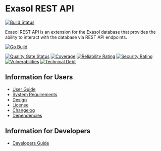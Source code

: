 # Exasol REST API
[![Build Status](https://github.com/exasol/exasol-rest-api/actions/workflows/ci-build.yml/badge.svg)](https://github.com/exasol/exasol-rest-api/actions/workflows/ci-build.yml)

Exasol REST API is an extension for the Exasol database that provides the ability to interact with the database via REST API endpoints.


[![Go Build](https://github.com/exasol/exasol-rest-api/actions/workflows/linux-build.yml/badge.svg)](https://github.com/exasol/exasol-rest-api/actions/workflows/linux-build.yml)

[![Quality Gate Status](https://sonarcloud.io/api/project_badges/measure?project=com.exasol%3Aexasol-rest-api&metric=alert_status)](https://sonarcloud.io/summary/new_code?id=com.exasol%3Aexasol-rest-api)
[![Coverage](https://sonarcloud.io/api/project_badges/measure?project=com.exasol%3Aexasol-rest-api&metric=coverage)](https://sonarcloud.io/summary/new_code?id=com.exasol%3Aexasol-rest-api)
[![Reliability Rating](https://sonarcloud.io/api/project_badges/measure?project=com.exasol%3Aexasol-rest-api&metric=reliability_rating)](https://sonarcloud.io/summary/new_code?id=com.exasol%3Aexasol-rest-api)
[![Security Rating](https://sonarcloud.io/api/project_badges/measure?project=com.exasol%3Aexasol-rest-api&metric=security_rating)](https://sonarcloud.io/summary/new_code?id=com.exasol%3Aexasol-rest-api)
[![Vulnerabilities](https://sonarcloud.io/api/project_badges/measure?project=com.exasol%3Aexasol-rest-api&metric=vulnerabilities)](https://sonarcloud.io/summary/new_code?id=com.exasol%3Aexasol-rest-api)
[![Technical Debt](https://sonarcloud.io/api/project_badges/measure?project=com.exasol%3Aexasol-rest-api&metric=sqale_index)](https://sonarcloud.io/summary/new_code?id=com.exasol%3Aexasol-rest-api)


## Information for Users

- [User Guide](doc/user_guide/user-guide.md)
- [System Requirements](doc/system-requirements.md)
- [Design](doc/design.md)
- [License](LICENSE)
- [Changelog](doc/changes/changelog.md)
- [Dependencies](dependencies.md)

## Information for Developers

- [Developers Guide](doc/developer-guide.md)
